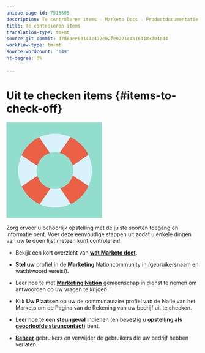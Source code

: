 ```yaml
---
unique-page-id: 7516605
description: Te controleren items - Marketo Docs - Productdocumentatie
title: Te controleren items
translation-type: tm+mt
source-git-commit: d7d6aee63144c472e02fe0221c4a164183d04dd4
workflow-type: tm+mt
source-wordcount: '149'
ht-degree: 0%

---
```



# Uit te checken items {#items-to-check-off}

![](assets/life-preserver.jpg)

Zorg ervoor u behoorlijk opstelling met de juiste soorten toegang en informatie bent. Voer deze eenvoudige stappen uit zodat u enkele dingen van uw te doen lijst meteen kunt controleren!

* Bekijk een kort overzicht van [**wat Marketo doet**](https://pages2.marketo.com/demoFull.html).

* **Stel uw** profiel in de  [**Marketing**](https://nation.marketo.com/) Nationcommunity in (gebruikersnaam en wachtwoord vereist).

* Leer hoe te met [**Marketing Nation**](https://nation.marketo.com/t5/About-Community/ct-p/about-community) gemeenschap in dienst te nemen om antwoorden op uw vragen te krijgen.

* Klik **Uw Plaatsen** op uw de communautaire profiel van de Natie van het Marketo om de Pagina van de Rekening van uw bedrijf uit te checken.

* Leer hoe te [**een steungeval**](https://nation.marketo.com/t5/Knowledgebase/Submitting-a-Support-Case-to-Marketo-Support/ta-p/252201) indienen (en bevestig u [**opstelling als geoorloofde steuncontact**](https://nation.marketo.com/t5/Knowledgebase/Managing-Authorized-Support-Contacts/ta-p/254341)) bent.

* [**Beheer**](/help/marketo/product-docs/administration/users-and-roles/managing-marketo-users.md) gebruikers en verwijder de gebruikers die uw bedrijf hebben verlaten.
